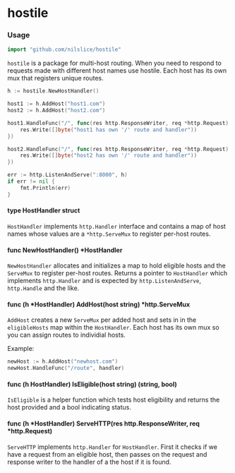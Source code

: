 # hostile

### Usage
```go
import "github.com/nilslice/hostile"
```

`hostile` is a package for multi-host routing. When you need to respond to
requests made with different host names use hostile. Each host has its
own mux that registers unique routes.

```go
h := hostile.NewHostHandler()

host1 := h.AddHost("host1.com")
host2 := h.AddHost("host2.com")

host1.HandleFunc("/", func(res http.ResponseWriter, req *http.Request) {
    res.Write([]byte("host1 has own '/' route and handler"))
})

host2.HandleFunc("/", func(res http.ResponseWriter, req *http.Request) {
    res.Write([]byte("host2 has own '/' route and handler"))
})

err := http.ListenAndServe(":8000", h)
if err != nil {
    fmt.Println(err)
}
```

#### type HostHandler struct
`HostHandler` implements `http.Handler` interface and contains a map of host
names whose values are a `*http.ServeMux` to register per-host routes.

#### func NewHostHandler() *HostHandler
`NewHostHandler` allocates and initializes a map to hold eligible hosts
and the `ServeMux` to register per-host routes. Returns a pointer to
`HostHandler` which implements `http.Handler` and is expected by
`http.ListenAndServe`, `http.Handle` and the like.

#### func (h *HostHandler) AddHost(host string) *http.ServeMux
`AddHost` creates a new `ServeMux` per added host and sets in in the
`eligibleHosts` map within the `HostHandler`. Each host has its own mux so
you can assign routes to individial hosts.

Example:
```go
newHost := h.AddHost("newhost.com")
newHost.HandleFunc("/route", handler)
```

#### func (h HostHandler) IsEligible(host string) (string, bool)
`IsEligible` is a helper function which tests host eligibility and returns
the host provided and a bool indicating status.

#### func (h *HostHandler) ServeHTTP(res http.ResponseWriter, req *http.Request)
`ServeHTTP` implements `http.Handler` for `HostHandler`. First it checks if we
have a request from an eligible host, then passes on the request and
response writer to the handler of a the host if it is found.

